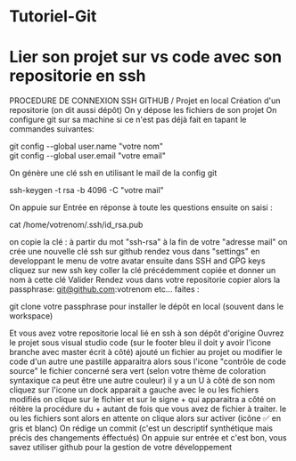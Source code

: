 # Tutoriel-Git
# Lier son projet sur vs code avec son repositorie en ssh

PROCEDURE DE CONNEXION SSH GITHUB / Projet en local
Création d'un repositorie (on dit aussi dépôt)
On y dépose les fichiers de son projet
On configure git sur sa machine si ce n'est pas déjà fait en tapant le commandes suivantes:

git config  --global user.name "votre nom"       
git config  --global user.email "votre email"

On génère une clé ssh en utilisant le mail de la config git

ssh-keygen -t rsa -b 4096 -C "votre mail"

On appuie sur Entrée en réponse à toute les questions
ensuite on saisi :

cat /home/votrenom/.ssh/id_rsa.pub

on copie la clé : à partir du mot  "ssh-rsa" à la fin de votre "adresse mail"
on crée une nouvelle clé ssh sur github
rendez vous dans "settings" en developpant le menu de votre avatar
ensuite dans SSH and GPG keys
cliquez sur new ssh key
coller la clé précédemment copiée et donner un nom à cette clé
Valider
Rendez vous dans votre repositorie
copier alors la passphrase: git@github.com:votrenom etc...
faites :    

git clone votre passphrase           pour installer le dépôt en local (souvent dans le workspace)

Et vous avez votre repositorie local lié en ssh à son dépôt d'origine
Ouvrez le projet sous visual studio code (sur le footer bleu il doit y avoir l'icone branche avec master écrit à côté)
ajouté un fichier au projet ou modifier le code d'un autre
une pastille apparaitra alors sous l'icone "contrôle de code source"
le fichier concerné sera vert (selon votre thème de coloration syntaxique ca peut être une autre couleur)
il y a un U à côté de son nom
cliquez sur l'icone
un dock apparait a gauche avec le ou les fichiers modifiés
on clique sur le fichier  et sur le signe +  qui apparaitra a côté
on réitère la procédure du + autant de fois que vous avez de fichier à traiter. le ou les fichiers sont alors en attente
on clique alors sur activer (icône :white_check_mark:  en gris et blanc)
On rédige un commit (c'est un descriptif synthétique mais précis des changements éffectués)
On appuie sur entrée et c'est bon, vous savez utiliser github pour la gestion de votre développement
